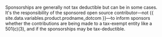 Sponsorships are generally not tax deductible but can be in some cases. It's the responsibility of the sponsored open source contributor—not {{ site.data.variables.product.prodname_dotcom }}—to inform sponsors whether the contributions are being made to a tax-exempt entity like a 501(c)(3), and if the sponsorships may be tax-deductible.
